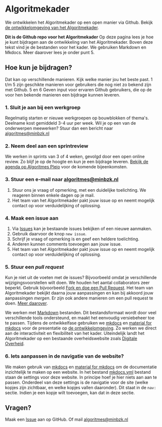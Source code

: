 # Algoritmekader
We ontwikkelen het Algoritmekader op een open manier via Github. Bekijk [de ontwikkelomgeving van het Algoritmekader](https://minbzk.github.io/Algoritmekader/). 

**Dit is de Github repo voor het Algoritmekader**
Op deze pagina lees je hoe je kunt bijdragen aan de ontwikkeling van het Algoritmekader. Boven deze tekst vind je de bestanden voor het kader. We gebruiken Markdown en Mkdocs. Meer daarover lees je onder punt 5. 

## Hoe kun je bijdragen?
Dat kan op verschillende manieren. Kijk welke manier jou het beste past. 
1 t/m 5 zijn geschikte manieren voor gebruikers die nog niet zo bekend zijn met Github. 
5 en 6 Geven input voor ervaren Github gebruikers, die op de voor hen bekende manieren een bijdrage kunnen leveren.

### 1. Sluit je aan bij een werkgroep ###
Regelmatig starten er nieuwe werkgroepen op bouwblokken of thema's. Deelname kost gemiddeld 3-4 uur per week. Wil je op een van de onderwerpen meewerken? Stuur dan een bericht naar algoritmes@minbzk.nl 

### 2. Neem deel aan een sprintreview ###
We werken in sprints van 3 of 4 weken, gevolgd door een open online review. Zo blijf je op de hoogte en kun je een bijdrage leveren. [Bekijk de agenda op Algoritmes Pleio](https://algoritmes.pleio.nl/events) voor de komende bijeenkomsten. 

### 3. Stuur een e-mail naar [algoritmes@minbzk.nl](mailto:algoritmes@minbzk.nl)
1. Stuur ons je vraag of opmerking, met een duidelijke toelichting. We reageren binnen enkele dagen op je mail. 
2. Het team van het Algoritmekader pakt jouw issue op en neemt mogelijk contact op voor verduidelijking of oplossing.

### 4. Maak een issue aan
1. Via [Issues](https://github.com/MinBZK/Algoritmekader/issues) kan je bestaande issues bekijken of een nieuwe aanmaken.
2. Gebruik daarvoor de knop `new issue`.
3. Schrijf je vraag of opmerking is en geef een heldere toelichting.
4. Anderen kunnen comments toevoegen aan jouw issue. 
5. Het team van het Algoritmekader pakt jouw issue op en neemt mogelijk contact op voor verduidelijking of oplossing.

### 5. Stuur een *pull request*
Kun je niet uit de voeten met de issues? Bijvoorbeeld omdat je verschillende wijzigingsvoorstellen wilt doen. We houden het aantal collaborators zeer beperkt. Gebruik bijvoorbeeld [Fork en doe een Pull Request](https://docs.github.com/en/pull-requests/collaborating-with-pull-requests/working-with-forks). Het team van Algoritmekader bekijkt daarna jouw aanpassingen en kan bij akkoord jouw aanpassingen *mergen*. Er zijn ook andere manieren om een pull request te doen. [Meer daarover](https://docs.github.com/en/pull-requests/collaborating-with-pull-requests/proposing-changes-to-your-work-with-pull-requests/creating-a-pull-request). 

We werken met [Markdown](https://www.markdownguide.org/basic-syntax/) bestanden. Dit bestandsformaat wordt door veel verschillende tools ondersteund, en maakt het eenvoudig versiebeheer toe te passen. Tijdens de ontwikkelfase gebruiken we [mkdocs](https://www.mkdocs.org/) en [material for mkdocs](https://squidfunk.github.io/mkdocs-material/) voor de presentatie op [de ontwikkelomgeving](https://minbzk.github.io/Algoritmekader/). Zo werken we direct aan de interactiviteit en flexibiliteit van het kader. Uiteindelijk landt het Algoritmekader op een bestaande overheidswebsite zoals [Digitale Overheid](www.digitaleoverheid.nl).
   
### 6. Iets aanpassen in de navigatie van de website?
We maken gebruik van [mkdocs](https://www.mkdocs.org/) en [material for mkdocs](https://squidfunk.github.io/mkdocs-material/) om de documentatie inzichtelijk te maken op een website. In het bestand [mkdocs.yml](https://github.com/MinBZK/Algoritmekader/blob/main/mkdocs.yml) bestand staan de settings voor deze website. In principe hoef je hier niets aan aan te passen. 
Onderdeel van deze settings is de navigatie voor de site (welke kopjes zijn zichtbaar, en welke kopjes vallen daaronder). Dit staat in de `nav:` sectie. Indien je een kopje wilt toevoegen, kan dat in deze sectie. 

## Vragen?
Maak een [Issue](https://github.com/MinBZK/Algoritmekader/issues) aan op GitHub. Of mail [algoritmes@minbzk.nl](mailto:algoritmes@minbzk.nl)
